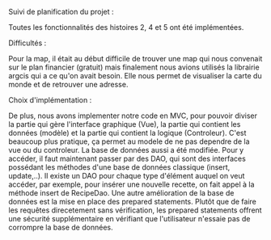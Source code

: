 Suivi de planification du projet :

Toutes les fonctionnalités des histoires 2, 4 et 5 ont été implémentées.

Difficultés :

Pour la map, il était au début difficile de trouver une map qui nous convenait sur le plan financier (gratuit) mais
finalement nous avions utilisés la librairie argcis qui a ce qu'on avait besoin. Elle nous permet de visualiser la 
carte du monde et de retrouver une adresse.

Choix d'implémentation :

De plus, nous avons implementer notre code en MVC, pour pouvoir diviser la partie qui gère l'interface graphique
(Vue), la partie qui contient les données (modèle) et la partie qui contient la logique (Controleur). C'est
beaucoup plus pratique, ça permet au modele de ne pas dependre de la vue ou du controleur. La base de données 
aussi a été modifiée. Pour y accéder, il faut maintenant passer par des DAO, qui sont des interfaces possédant
les méthodes d'une base de données classique (insert, update,..). Il existe un DAO pour chaque type d'élément
auquel on veut accéder, par exemple, pour insérer une nouvelle recette, on fait appel à la méthode insert 
de RecipeDao. Une autre amélioration de la base de données est la mise en place des prepared statements. Plutôt
que de faire les requêtes direcetement sans vérification, les prepared statements offrent une sécurité 
supplémentaire en vérifiant que l'utilisateur n'essaie pas de corrompre la base de données.